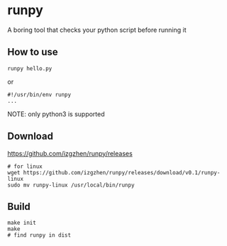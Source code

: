 # runpy
A boring tool that checks your python script before running it

## How to use

```
runpy hello.py
```

or

```
#!/usr/bin/env runpy
...
```

NOTE: only python3 is supported

## Download

https://github.com/izgzhen/runpy/releases

```
# for linux
wget https://github.com/izgzhen/runpy/releases/download/v0.1/runpy-linux
sudo mv runpy-linux /usr/local/bin/runpy
```

## Build

```
make init
make
# find runpy in dist
```
